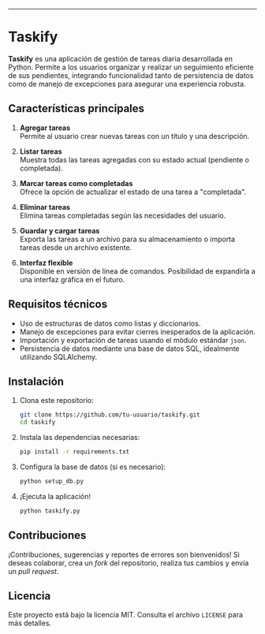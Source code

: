 ---

# Taskify

**Taskify** es una aplicación de gestión de tareas diaria desarrollada en Python. Permite a los usuarios organizar y realizar un seguimiento eficiente de sus pendientes, integrando funcionalidad tanto de persistencia de datos como de manejo de excepciones para asegurar una experiencia robusta.

## Características principales

1. **Agregar tareas**  
   Permite al usuario crear nuevas tareas con un título y una descripción.

2. **Listar tareas**  
   Muestra todas las tareas agregadas con su estado actual (pendiente o completada).

3. **Marcar tareas como completadas**  
   Ofrece la opción de actualizar el estado de una tarea a "completada".

4. **Eliminar tareas**  
   Elimina tareas completadas según las necesidades del usuario.

5. **Guardar y cargar tareas**  
   Exporta las tareas a un archivo para su almacenamiento o importa tareas desde un archivo existente.

6. **Interfaz flexible**  
   Disponible en versión de línea de comandos. Posibilidad de expandirla a una interfaz gráfica en el futuro.

## Requisitos técnicos

- Uso de estructuras de datos como listas y diccionarios.
- Manejo de excepciones para evitar cierres inesperados de la aplicación.
- Importación y exportación de tareas usando el módulo estándar `json`.
- Persistencia de datos mediante una base de datos SQL, idealmente utilizando SQLAlchemy.

## Instalación

1. Clona este repositorio:
   ```bash
   git clone https://github.com/tu-usuario/taskify.git
   cd taskify
   ```

2. Instala las dependencias necesarias:
   ```bash
   pip install -r requirements.txt
   ```

3. Configura la base de datos (si es necesario):
   ```bash
   python setup_db.py
   ```

4. ¡Ejecuta la aplicación!
   ```bash
   python taskify.py
   ```

## Contribuciones

¡Contribuciones, sugerencias y reportes de errores son bienvenidos! Si deseas colaborar, crea un *fork* del repositorio, realiza tus cambios y envía un *pull request*.

## Licencia

Este proyecto está bajo la licencia MIT. Consulta el archivo `LICENSE` para más detalles.

